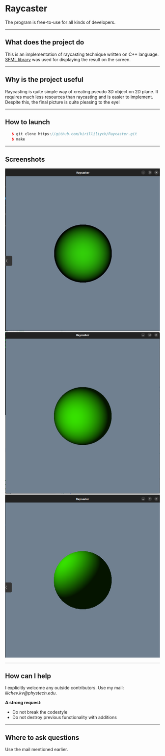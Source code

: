 # Raycaster
The program is free-to-use for all kinds of developers.

***
## What does the project do
This is an implementation of raycasting technique written on C++ language. [SFML library](https://www.sfml-dev.org/) was used for
displaying the result on the screen.

***
## Why is the project useful
Raycasting is quite simple way of creating pseudo 3D object on 2D plane. It requires much less resources than raycasting and is easier
to implement. Despite this, the final picture is quite pleasing to the eye!

***
## How to launch
```c++
   $ git clone https://github.com/kirilliliych/Raycaster.git
   $ make
```

***
## Screenshots
![pic1](readme_pictures/pic1.png)
![pic2](readme_pictures/pic2.png)
![pic3](readme_pictures/pic3.png)

***
## How can I help
I explicitly welcome any outside contributors. Use my mail: _ilichev.kv@phystech.edu_.

__A strong request__:
- Do not break the codestyle
- Do not destroy previous functionality with additions

***
## Where to ask questions
Use the mail mentioned earlier.
